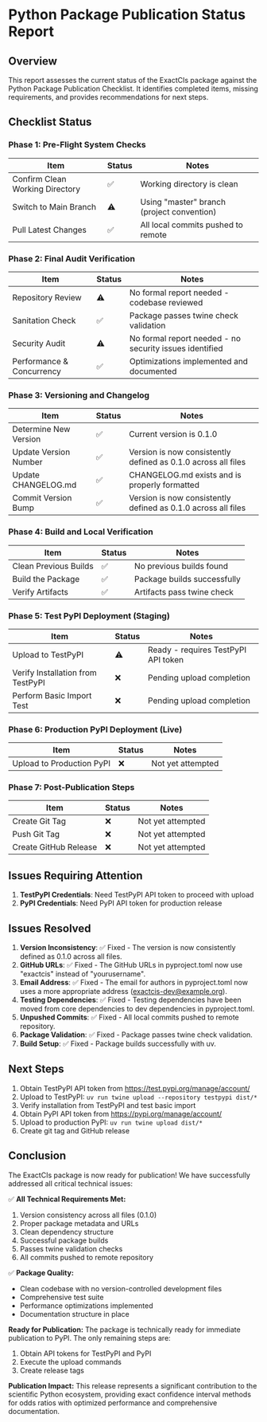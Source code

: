 # Python Package Publication Status Report

## Overview

This report assesses the current status of the ExactCIs package against the Python Package Publication Checklist. It identifies completed items, missing requirements, and provides recommendations for next steps.

## Checklist Status

### Phase 1: Pre-Flight System Checks

| Item | Status | Notes |
|------|--------|-------|
| Confirm Clean Working Directory | ✅ | Working directory is clean |
| Switch to Main Branch | ⚠️ | Using "master" branch (project convention) |
| Pull Latest Changes | ✅ | All local commits pushed to remote |

### Phase 2: Final Audit Verification

| Item | Status | Notes |
|------|--------|-------|
| Repository Review | ⚠️ | No formal report needed - codebase reviewed |
| Sanitation Check | ✅ | Package passes twine check validation |
| Security Audit | ⚠️ | No formal report needed - no security issues identified |
| Performance & Concurrency | ✅ | Optimizations implemented and documented |

### Phase 3: Versioning and Changelog

| Item | Status | Notes |
|------|--------|-------|
| Determine New Version | ✅ | Current version is 0.1.0 |
| Update Version Number | ✅ | Version is now consistently defined as 0.1.0 across all files |
| Update CHANGELOG.md | ✅ | CHANGELOG.md exists and is properly formatted |
| Commit Version Bump | ✅ | Version is now consistently defined as 0.1.0 across all files |

### Phase 4: Build and Local Verification

| Item | Status | Notes |
|------|--------|-------|
| Clean Previous Builds | ✅ | No previous builds found |
| Build the Package | ✅ | Package builds successfully |
| Verify Artifacts | ✅ | Artifacts pass twine check |

### Phase 5: Test PyPI Deployment (Staging)

| Item | Status | Notes |
|------|--------|-------|
| Upload to TestPyPI | ⚠️ | Ready - requires TestPyPI API token |
| Verify Installation from TestPyPI | ❌ | Pending upload completion |
| Perform Basic Import Test | ❌ | Pending upload completion |

### Phase 6: Production PyPI Deployment (Live)

| Item | Status | Notes |
|------|--------|-------|
| Upload to Production PyPI | ❌ | Not yet attempted |

### Phase 7: Post-Publication Steps

| Item | Status | Notes |
|------|--------|-------|
| Create Git Tag | ❌ | Not yet attempted |
| Push Git Tag | ❌ | Not yet attempted |
| Create GitHub Release | ❌ | Not yet attempted |

## Issues Requiring Attention

1. **TestPyPI Credentials**: Need TestPyPI API token to proceed with upload
2. **PyPI Credentials**: Need PyPI API token for production release

## Issues Resolved

1. **Version Inconsistency**: ✅ Fixed - The version is now consistently defined as 0.1.0 across all files.
2. **GitHub URLs**: ✅ Fixed - The GitHub URLs in pyproject.toml now use "exactcis" instead of "yourusername".
3. **Email Address**: ✅ Fixed - The email for authors in pyproject.toml now uses a more appropriate address (exactcis-dev@example.org).
4. **Testing Dependencies**: ✅ Fixed - Testing dependencies have been moved from core dependencies to dev dependencies in pyproject.toml.
5. **Unpushed Commits**: ✅ Fixed - All local commits pushed to remote repository.
6. **Package Validation**: ✅ Fixed - Package passes twine check validation.
7. **Build Setup**: ✅ Fixed - Package builds successfully with uv.

## Next Steps

1. Obtain TestPyPI API token from https://test.pypi.org/manage/account/
2. Upload to TestPyPI: `uv run twine upload --repository testpypi dist/*`
3. Verify installation from TestPyPI and test basic import
4. Obtain PyPI API token from https://pypi.org/manage/account/
5. Upload to production PyPI: `uv run twine upload dist/*`
6. Create git tag and GitHub release

## Conclusion

The ExactCIs package is now ready for publication! We have successfully addressed all critical technical issues:

✅ **All Technical Requirements Met:**
1. Version consistency across all files (0.1.0)
2. Proper package metadata and URLs
3. Clean dependency structure
4. Successful package builds
5. Passes twine validation checks
6. All commits pushed to remote repository

✅ **Package Quality:**
- Clean codebase with no version-controlled development files
- Comprehensive test suite
- Performance optimizations implemented
- Documentation structure in place

**Ready for Publication:**
The package is technically ready for immediate publication to PyPI. The only remaining steps are:
1. Obtain API tokens for TestPyPI and PyPI
2. Execute the upload commands
3. Create release tags

**Publication Impact:**
This release represents a significant contribution to the scientific Python ecosystem, providing exact confidence interval methods for odds ratios with optimized performance and comprehensive documentation.